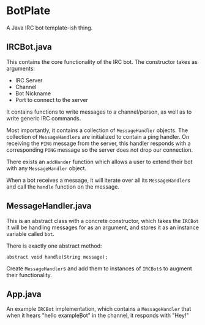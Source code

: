 BotPlate
=====

A Java IRC bot template-ish thing.

IRCBot.java
-----------

This contains the core functionality of the IRC bot.
The constructor takes as arguments:
  * IRC Server
  * Channel
  * Bot Nickname
  * Port to connect to the server

It contains functions to write messages to a channel/person, as
well as to write generic IRC commands.

Most importantly, it contains a collection of `MessageHandler` objects.
The collection of `MessageHandler`s are initialized to contain a ping
handler.  On receiving the `PING` message from the server, this handler
responds with a corresponding `PONG` message so the server does not drop
our connection.

There exists an `addHander` function which allows a user to extend their
bot with any `MessageHandler` object.

When a bot receives a message, it will iterate over all its `MessageHandler`s
and call the `handle` function on the message.

MessageHandler.java
-------------------

This is an abstract class with a concrete constructor, which
takes the `IRCBot` it will be handling messages for as an argument, and
stores it as an instance variable called `bot`.

There is exactly one abstract method:

```
abstract void handle(String message);
```

Create `MessageHandler`s and add them to instances of `IRCBot`s to augment
their functionality.

App.java
--------

An example `IRCBot` implementation, which contains a `MessageHandler`
that when it hears "hello exampleBot" in the channel, it responds with "Hey!"
